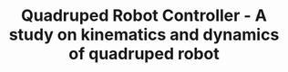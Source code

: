 ---
layout: page
title: Quadruped Robot Controller - A study on kinematics and dynamics of quadruped robot
description: work done as part of my internship at ISRO India.
img: assets/img/projects/mpc.png
redirect: https://drive.google.com/file/d/13gr2hQriL0KTMJk9BtJ3LvpJL8VPSPo3/view?usp=sharing
importance: 3
category: work
---